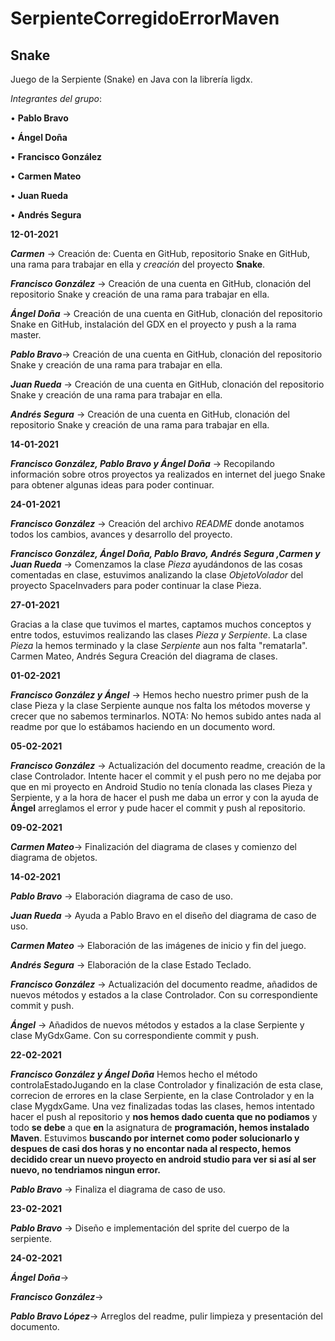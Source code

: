 # SerpienteCorregidoErrorMaven
 
##  Snake

Juego de la Serpiente (Snake) en Java con la librería ligdx.

*Integrantes del grupo*:

• __Pablo Bravo__

• __Ángel Doña__

• __Francisco González__

• __Carmen Mateo__

• __Juan Rueda__

• __Andrés Segura__

__12-01-2021__

__*Carmen*__ -> Creación de: Cuenta en GitHub, repositorio Snake en GitHub, una rama para trabajar en ella y *creación* del proyecto **Snake**. 

__*Francisco González*__ -> Creación de una cuenta en GitHub, clonación del repositorio Snake y creación de una rama para trabajar en ella.

__*Ángel Doña*__ -> Creación de una cuenta en GitHub, clonación del repositorio Snake en GitHub, instalación del GDX en el proyecto y push a la rama master. 

__*Pablo Bravo*__-> Creación de una cuenta en GitHub, clonación del repositorio Snake y creación de una rama para trabajar en ella. 

__*Juan Rueda*__ -> Creación de una cuenta en GitHub, clonación del repositorio Snake y creación de una rama para trabajar en ella. 

__*Andrés Segura*__ -> Creación de una cuenta en GitHub, clonación del repositorio Snake y creación de una rama para trabajar en ella.

__14-01-2021__ 

__*Francisco González, Pablo Bravo y Ángel Doña*__ -> Recopilando información sobre otros proyectos ya realizados en internet del juego Snake para obtener algunas ideas para poder continuar.

__24-01-2021__ 

__*Francisco González*__ -> Creación del archivo *README* donde anotamos todos los cambios, avances y desarrollo del proyecto.

__*Francisco González, Ángel Doña, Pablo Bravo, Andrés Segura ,Carmen y Juan Rueda*__ -> Comenzamos la clase *Pieza* ayudándonos de las cosas comentadas en clase, estuvimos analizando la clase *ObjetoVolador* del proyecto SpaceInvaders para poder continuar la clase Pieza.

__27-01-2021__ 

Gracias a la clase que tuvimos el martes, captamos muchos conceptos y entre todos, estuvimos realizando las clases *Pieza y Serpiente*. La clase *Pieza* la hemos terminado y la clase *Serpiente* aun nos falta "rematarla". Carmen Mateo, Andrés Segura Creación del diagrama de clases.

__01-02-2021__ 

__*Francisco González y Ángel*__ -> Hemos hecho nuestro primer push de la clase Pieza y la clase Serpiente aunque nos falta los métodos moverse y crecer que no sabemos terminarlos. NOTA: No hemos subido antes nada al readme por que lo estábamos haciendo en un documento word.

__05-02-2021__ 

__*Francisco González*__ -> Actualización del documento readme, creación de la clase Controlador. Intente hacer el commit y el push pero no me dejaba por que en mi proyecto en Android Studio no tenía clonada las clases Pieza y Serpiente, y a la hora de hacer el push me daba un error y con la ayuda de __Ángel__ arreglamos el error y pude hacer el commit y push al repositorio.

__09-02-2021__ 

__*Carmen Mateo*__-> Finalización del diagrama de clases y comienzo del diagrama de objetos. 

__14-02-2021__ 

__*Pablo Bravo*__ -> Elaboración diagrama de caso de uso. 

__*Juan Rueda*__ -> Ayuda a Pablo Bravo en el diseño del diagrama de caso de uso.

__*Carmen Mateo*__ -> Elaboración de las imágenes de inicio y fin del juego. 

__*Andrés Segura*__ -> Elaboración de la clase Estado Teclado.

__*Francisco González*__ -> Actualización del documento readme, añadidos de nuevos métodos y estados a la clase Controlador. Con su correspondiente commit y push. 

__*Ángel*__ -> Añadidos de nuevos métodos y estados a la clase Serpiente y clase MyGdxGame. Con su correspondiente commit y push.

__22-02-2021__ 

__*Francisco González y Ángel Doña*__ Hemos hecho el método controlaEstadoJugando en la clase Controlador y finalización de esta clase, correcion de errores en la clase Serpiente, en la clase Controlador y en la clase MygdxGame. Una vez finalizadas todas las clases, hemos intentado hacer el push al repositorio y __nos hemos dado cuenta que no podiamos__ y todo __se debe__ a que __en__ la asignatura de __programación, hemos instalado Maven__. Estuvimos __buscando por internet como poder solucionarlo y despues de casi dos horas y no encontar nada al respecto, hemos decidido crear un nuevo proyecto en android studio para ver si así al ser nuevo, no tendriamos ningun error.__

__*Pablo Bravo*__ -> Finaliza el diagrama de caso de uso.

__23-02-2021__

__*Pablo Bravo*__ -> Diseño e implementación del sprite del cuerpo de la serpiente.

__24-02-2021__

__*Ángel Doña*__->

__*Francisco González*__->

__*Pablo Bravo López*__-> Arreglos del readme, pulir limpieza y presentación del documento.
